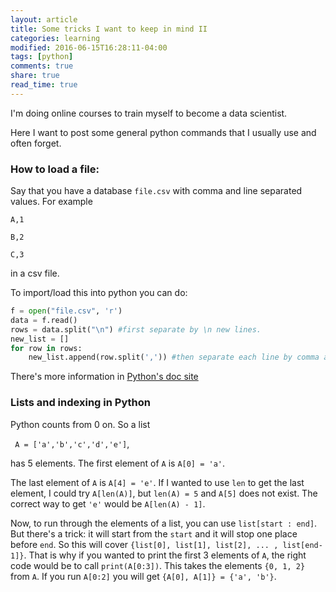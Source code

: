 ```yaml
---
layout: article
title: Some tricks I want to keep in mind II
categories: learning
modified: 2016-06-15T16:28:11-04:00
tags: [python]
comments: true
share: true
read_time: true
---
```



I'm doing online courses to train myself to become a data scientist.

Here I want to post some general python commands that I usually use and often forget.

### How to load a file:

Say that you have a database `file.csv` with comma and line separated values. For example

`A,1`

`B,2`

`C,3`

in a csv file.

To import/load this into python you can do:

```python
f = open("file.csv", 'r')
data = f.read()
rows = data.split("\n") #first separate by \n new lines.
new_list = []
for row in rows:
    new_list.append(row.split(',')) #then separate each line by comma and append it to the new_list
```

There's more information in [Python's doc site](https://docs.python.org/3/tutorial/inputoutput.html#reading-and-writing-files)


### Lists and indexing in Python

Python counts from 0 on. So a list

` A = ['a','b','c','d','e']`,

has 5 elements. The first element of `A` is `A[0] = 'a'`.

The last element of `A` is `A[4] = 'e'`. If I wanted to use `len` to get the last element, I could try  `A[len(A)]`, but `len(A) = 5` and `A[5]` does not exist. The correct way to get `'e'` would be `A[len(A) - 1]`.

Now, to run through the elements of a list, you can use `list[start : end]`. But there's a trick: it will start from the `start` and it will stop one place before `end`. So this will cover `{list[0], list[1], list[2], ... , list[end-1]}`. That is why if you wanted to print the first 3 elements of `A`, the right code would be to call `print(A[0:3])`. This takes the elements `{0, 1, 2}` from `A`. If you run `A[0:2]` you will get `{A[0], A[1]} = {'a', 'b'}`.
